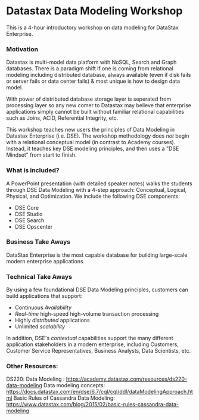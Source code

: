 # Datastax Data Modeling Workshop
This is a 4-hour introductory workshop on data modeling for DataStax Enterprise.

### Motivation

Datastax is multi-model data platform with NoSQL, Search and Graph databases. There is a paradigm shift if one is coming from relational modeling including distributed database, always available (even if disk fails or server fails or data center fails) & most unique is how to design data model.

With power of distributed database storage layer is seperated from processing layer so any new comer to Datastax may believe that enterprise applications simply cannot be built without familiar relational capabilities such as Joins, ACID, Referential Integrity, etc.  

This workshop teaches new users the principles of Data Modeling in Datastax Enterprise (i.e. DSE).  The workshop methodology does *not* begin with a relational conceptual model (in contrast to Academy courses).  Instead, it teaches key DSE modeling principles, and then uses a "DSE Mindset" from start to finish.

### What is included?

A PowerPoint presentation (with detailed speaker notes) walks the students through DSE Data Modeling with a 4-step approach: Conceptual, Logical, Physical, and Optimization.  We include the following DSE components:

* DSE Core
* DSE Studio
* DSE Search
* DSE Opscenter

### Business Take Aways

DataStax Enterprise is the most capable database for building large-scale modern enterprise applications.  

### Technical Take Aways

By using a few foundational DSE Data Modeling principles, customers can build applications that support:

* Continuous *Availability*
* *Real-time* high-speed high-volume transaction processing
* Highly *distributed* applications
* Unlimited *scalability*

In addition, DSE's *contextual* capabilities support the many different application stakeholders in a modern enterprise, including Customers, Customer Service Representatives, Business Analysts, Data Scientists, etc.

### Other Resources:
DS220: Data Modeling : https://academy.datastax.com/resources/ds220-data-modeling
Data modeling concepts: https://docs.datastax.com/en/dse/6.7/cql/cql/ddl/dataModelingApproach.html
Basic Rules of Cassandra Data Modeling: https://www.datastax.com/blog/2015/02/basic-rules-cassandra-data-modeling

